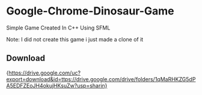# Google-Chrome-Dinosaur-Game
Simple Game Created In C++ Using SFML

Note: I did not create this game i just made a clone of it

## Download

{https://drive.google.com/uc?export=download&id=ttps://drive.google.com/drive/folders/1qMaRHKZG5dPA5EDFZEoJH4okujHKsuZw?usp=sharin}
